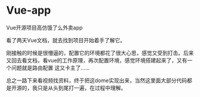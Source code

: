 # Vue-app
Vue开源项目高仿饿了么外卖app

看了两天Vue文档，就去找到项目开始着手了解它。

刚接触的时候是很懵逼的，配置它的环境都花了很大心思，感觉又受到打击。后来又回去看文档，看vue的工作原理，再次配置环境，感觉环境搭建起来了，又有一个问题就是路由配置
这又卡主了......

总之一路下来看视频找资料，终于把这dome实现出来，当然这里面大部分代码都是开源的，我只是从头到尾打一遍，在过程中理解。

